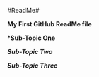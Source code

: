 #ReadMe#

**My First GitHub ReadMe file**

***Sub-Topic One**

***Sub-Topic Two***

***Sub-Topic Three***


